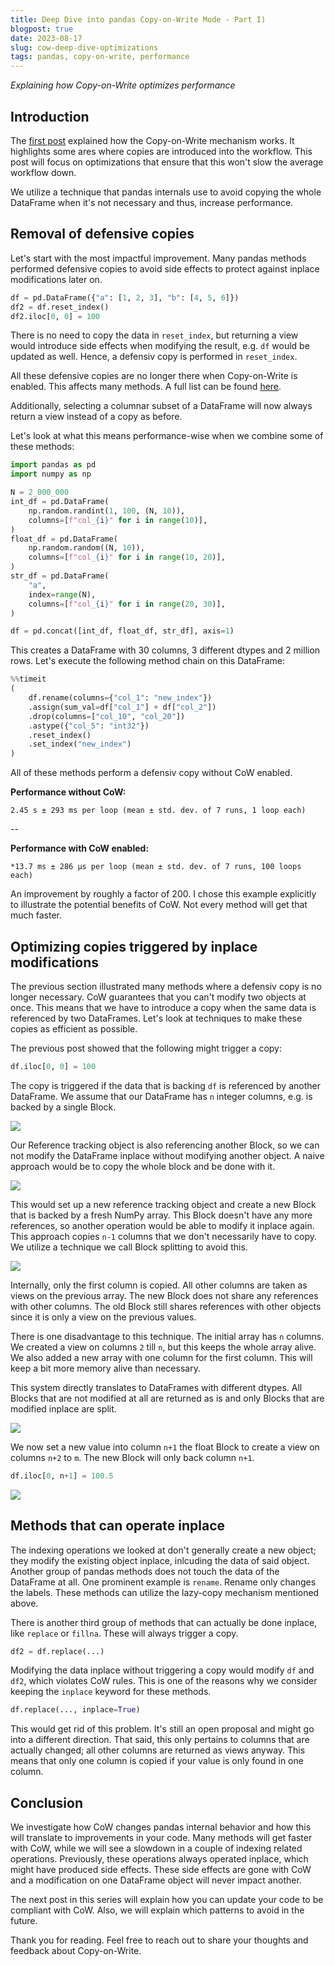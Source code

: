 ```yaml
---
title: Deep Dive into pandas Copy-on-Write Mode - Part I)
blogpost: true
date: 2023-08-17
slug: cow-deep-dive-optimizations
tags: pandas, copy-on-write, performance
---
```


_Explaining how Copy-on-Write optimizes performance_

## Introduction

The [first post](https://medium.com/towards-data-science/deep-dive-into-pandas-copy-on-write-mode-part-i-26982e7408c6) 
explained how the Copy-on-Write mechanism works. It highlights some ares where copies are introduced
into the workflow. This post will focus
on optimizations that ensure that this won't slow the average workflow down.

We utilize a technique that pandas internals use to avoid copying the whole DataFrame when it's not 
necessary and thus, increase performance. 

## Removal of defensive copies

Let's start with the most impactful improvement. Many pandas methods performed defensive copies
to avoid side effects to protect against inplace modifications later on.

```python
df = pd.DataFrame({"a": [1, 2, 3], "b": [4, 5, 6]})
df2 = df.reset_index()
df2.iloc[0, 0] = 100
```

There is no need to copy the data in ``reset_index``, but returning a view would introduce side
effects when modifying the result, e.g. ``df`` would be updated as well. Hence, a defensiv copy is
performed in ``reset_index``. 

All these defensive copies are no longer there when Copy-on-Write is enabled. This affects many
methods. A full list can be found [here](https://pandas.pydata.org/docs/user_guide/copy_on_write.html#copy-on-write-optimizations).

Additionally, selecting a columnar subset of a DataFrame will now always return a view instead of
a copy as before.

Let's look at what this means performance-wise when we combine some of these methods:

```python
import pandas as pd
import numpy as np

N = 2_000_000
int_df = pd.DataFrame(
    np.random.randint(1, 100, (N, 10)), 
    columns=[f"col_{i}" for i in range(10)],
)
float_df = pd.DataFrame(
    np.random.random((N, 10)), 
    columns=[f"col_{i}" for i in range(10, 20)],
)
str_df = pd.DataFrame(
    "a", 
    index=range(N), 
    columns=[f"col_{i}" for i in range(20, 30)],
)

df = pd.concat([int_df, float_df, str_df], axis=1)
```

This creates a DataFrame with 30 columns, 3 different dtypes and 2 million rows. Let's execute
the following method chain on this DataFrame:

```python
%%timeit
(
    df.rename(columns={"col_1": "new_index"})
    .assign(sum_val=df["col_1"] + df["col_2"])
    .drop(columns=["col_10", "col_20"])
    .astype({"col_5": "int32"})
    .reset_index()
    .set_index("new_index")
)
```

All of these methods perform a defensiv copy without CoW enabled.

**Performance without CoW:**
```
2.45 s ± 293 ms per loop (mean ± std. dev. of 7 runs, 1 loop each)
```
--

**Performance with CoW enabled:**

```
*13.7 ms ± 286 µs per loop (mean ± std. dev. of 7 runs, 100 loops each)
```

An improvement by roughly a factor of 200. I chose this example explicitly to illustrate the
potential benefits of CoW. Not every method will get that much faster.

## Optimizing copies triggered by inplace modifications

The previous section illustrated many methods where a defensiv copy is no longer necessary.
CoW guarantees that you can't modify two objects at once. This means that we have to introduce
a copy when the same data is referenced by two DataFrames. Let's look at techniques to make
these copies as efficient as possible.

The previous post showed that the following might trigger a copy:

```python
df.iloc[0, 0] = 100
```

The copy is triggered if the data that is backing ``df`` is referenced by another DataFrame.
We assume that our DataFrame has ``n`` integer columns, e.g. is backed by a single Block.

![](../images/deep_dive_cow/optimizations/cow_one_block.svg)

Our Reference tracking object is also referencing another Block, so we can not modify the DataFrame
inplace without modifying another object. A naive approach would be to copy the whole block and be
done with it.

![](../images/deep_dive_cow/optimizations/cow_one_block_naive.svg)

This would set up a new reference tracking object and create a new Block that is backed by a fresh
NumPy array. This Block doesn't have any more references, so another operation would be able to 
modify it inplace again. This approach copies ``n-1`` columns that we don't necessarily have to 
copy. We utilize a technique we call Block splitting to avoid this.

![](../images/deep_dive_cow/optimizations/cow_one_block_splitting.svg)

Internally, only the first column is copied. All other columns are taken as views on the previous 
array. The new Block does not share any references with other columns. The old Block still shares
references with other objects since it is only a view on the previous values.

There is one disadvantage to this technique. The initial array has ``n`` columns. We created a
view on columns ``2`` till ``n``, but this keeps the whole array alive. We also added a new array
with one column for the first column. This will keep a bit more memory alive than necessary. 

This system directly translates to DataFrames with different dtypes. All Blocks that are not
modified at all are returned as is and only Blocks that are modified inplace are split.

![](../images/deep_dive_cow/optimizations/cow_two_blocks.svg)

We now set a new value into column ``n+1`` the float Block to create a view on columns ``n+2``
to ``m``. The new Block will only back column ``n+1``.

```python
df.iloc[0, n+1] = 100.5
```

![](../images/deep_dive_cow/optimizations/cow_two_blocks_split.svg)

## Methods that can operate inplace

The indexing operations we looked at don't generally create a new object; they modify
the existing object inplace, inlcuding the data of said object. Another group of pandas methods does
not touch the data of the DataFrame at all. One prominent example is ``rename``. Rename only changes
the labels. These methods can utilize the lazy-copy mechanism mentioned above.

There is another third group of methods that can actually be done inplace, like ``replace`` or
``fillna``. These will always trigger a copy.

```python
df2 = df.replace(...)
```

Modifying the data inplace without triggering a copy would modify ``df`` and ``df2``, which violates
CoW rules. This is one of the reasons why we consider keeping the ``inplace`` keyword for these
methods.

```python
df.replace(..., inplace=True)
```

This would get rid of this problem. It's still an open proposal and might go into a different
direction. That said, this only pertains to columns that are actually
changed; all other columns are returned as views anyway. This means that only one column is copied
if your value is only found in one column.

## Conclusion

We investigate how CoW changes pandas internal behavior and how this will translate to improvements
in your code. Many methods will get faster with CoW, while we will see a slowdown in a couple of
indexing related operations. Previously, these operations always operated inplace, which might have
produced side effects. These side effects are gone with CoW and a modification on one DataFrame 
object will never impact another.

The next post in this series will explain how you can update your code to be compliant
with CoW. Also, we will explain which patterns to avoid in the future.

Thank you for reading. Feel free to reach out to share your thoughts and feedback 
about Copy-on-Write.
